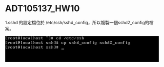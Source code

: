 # ADT105137_HW10
1.sshd 的設定檔位於 /etc/ssh/sshd_config，所以複製一個sshd2_config的檔案。

![image](https://github.com/Yubo0826/0107/blob/master/1.PNG)
